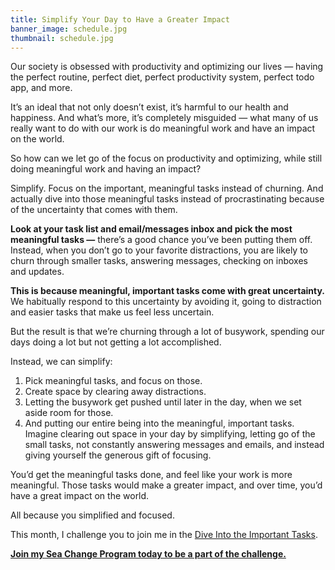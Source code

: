 ```yaml
---
title: Simplify Your Day to Have a Greater Impact
banner_image: schedule.jpg
thumbnail: schedule.jpg
---
```


Our society is obsessed with productivity and optimizing our lives — having the perfect routine, perfect diet, perfect productivity system, perfect todo app, and more.

It’s an ideal that not only doesn’t exist, it’s harmful to our health and happiness. And what’s more, it’s completely misguided — what many of us really want to do with our work is do meaningful work and have an impact on the world.

So how can we let go of the focus on productivity and optimizing, while still doing meaningful work and having an impact?

Simplify. Focus on the important, meaningful tasks instead of churning. And actually dive into those meaningful tasks instead of procrastinating because of the uncertainty that comes with them.

**Look at your task list and email/messages inbox and pick the most meaningful tasks —** there’s a good chance you’ve been putting them off. Instead, when you don’t go to your favorite distractions, you are likely to churn through smaller tasks, answering messages, checking on inboxes and updates.

**This is because meaningful, important tasks come with great uncertainty.** We habitually respond to this uncertainty by avoiding it, going to distraction and easier tasks that make us feel less uncertain.

But the result is that we’re churning through a lot of busywork, spending our days doing a lot but not getting a lot accomplished.

Instead, we can simplify:

1. Pick meaningful tasks, and focus on those.
2. Create space by clearing away distractions.
3. Letting the busywork get pushed until later in the day, when we set aside room for those.
4. And putting our entire being into the meaningful, important tasks.
Imagine clearing out space in your day by simplifying, letting go of the small tasks, not constantly answering messages and emails, and instead giving yourself the generous gift of focusing.

You’d get the meaningful tasks done, and feel like your work is more meaningful. Those tasks would make a greater impact, and over time, you’d have a great impact on the world.

All because you simplified and focused.

This month, I challenge you to join me in the [Dive Into the Important Tasks](https://zenhabits.net/important-tasks/ "Dive Into the Important Tasks").

**[Join my Sea Change Program today to be a part of the challenge.](https://seachange.zenhabits.net/ "Join my Sea Change Program today to be a part of the challenge")**
